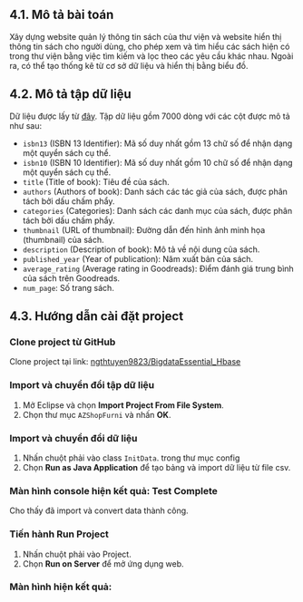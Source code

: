## 4.1. Mô tả bài toán

Xây dựng website quản lý thông tin sách của thư viện và website hiển thị thông tin sách cho người dùng, cho phép xem và tìm hiểu các sách hiện có trong thư viện bằng việc tìm kiếm và lọc theo các yêu cầu khác nhau. Ngoài ra, có thể tạo thống kê từ cơ sở dữ liệu và hiển thị bằng biểu đồ.

## 4.2. Mô tả tập dữ liệu

Dữ liệu được lấy từ [đây](https://www.kaggle.com/datasets/dylanjcastillo/7k-books-with-metadata/data). Tập dữ liệu gồm 7000 dòng với các cột được mô tả như sau:

- `isbn13` (ISBN 13 Identifier): Mã số duy nhất gồm 13 chữ số để nhận dạng một quyển sách cụ thể.
- `isbn10` (ISBN 10 Identifier): Mã số duy nhất gồm 10 chữ số để nhận dạng một quyển sách cụ thể.
- `title` (Title of book): Tiêu đề của sách.
- `authors` (Authors of book): Danh sách các tác giả của sách, được phân tách bởi dấu chấm phẩy.
- `categories` (Categories): Danh sách các danh mục của sách, được phân tách bởi dấu chấm phẩy.
- `thumbnail` (URL of thumbnail): Đường dẫn đến hình ảnh minh họa (thumbnail) của sách.
- `description` (Description of book): Mô tả về nội dung của sách.
- `published_year` (Year of publication): Năm xuất bản của sách.
- `average_rating` (Average rating in Goodreads): Điểm đánh giá trung bình của sách trên Goodreads.
- `num_page`: Số trang sách.

## 4.3. Hướng dẫn cài đặt project

### Clone project từ GitHub

Clone project tại link: [ngthtuyen9823/BigdataEssential_Hbase](https://github.com/ngthtuyen9823/BigdataEssential_Hbase)

### Import và chuyển đổi tập dữ liệu

1. Mở Eclipse và chọn **Import Project From File System**.
2. Chọn thư mục `AZShopFurni` và nhấn **OK**.

### Import và chuyển đổi dữ liệu

1. Nhấn chuột phải vào class `InitData`. trong thư mục config
2. Chọn **Run as Java Application** để tạo bảng và import dữ liệu từ file csv.

### Màn hình console hiện kết quả: Test Complete

Cho thấy đã import và convert data thành công.

### Tiến hành Run Project

1. Nhấn chuột phải vào Project.
2. Chọn **Run on Server** để mở ứng dụng web.

### Màn hình hiện kết quả:
